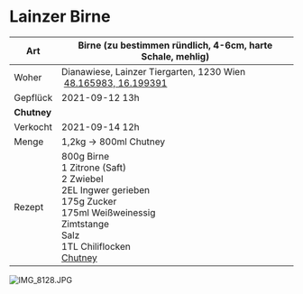 # Lainzer Birne

| Art         | Birne (zu bestimmen ründlich, 4-6cm, harte Schale, mehlig)                                                                                                                                                                         |
| ----------- | ---------------------------------------------------------------------------------------------------------------------------------------------------------------------------------------------------------------------------------- |
| Woher       | Dianawiese, Lainzer Tiergarten, 1230 Wien<br/> [48.165983, 16.199391](https://goo.gl/maps/nBG6cyZywVkrqK4aA)                                                                                                                       |
| Gepflück    | 2021-09-12 13h                                                                                                                                                                                                                     |
| **Chutney** |                                                                                                                                                                                                                                    |
| Verkocht    | 2021-09-14 12h                                                                                                                                                                                                                     |
| Menge       | 1,2kg -> 800ml Chutney                                                                                                                                                                                                             |
| Rezept      | 800g Birne<br/>1 Zitrone (Saft)<br/>2 Zwiebel<br/>2EL Ingwer gerieben<br/>175g Zucker<br/>175ml Weißweinessig<br/>Zimtstange<br/>Salz<br/>1TL Chiliflocken<br/>[Chutney](https://www.kochbar.de/rezept/535404/Birnen-Chutney.html) |

![IMG_8128.JPG](/Users/florian/Downloads/IMG_8128.JPG)